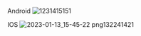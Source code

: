 Android
![1231415151](https://user-images.githubusercontent.com/86722178/212255589-45351406-ffca-4ce8-8ee1-07e6be5eaf33.png)


IOS
![2023-01-13_15-45-22 png132241421](https://user-images.githubusercontent.com/86722178/212255615-da458f87-462c-4a92-8768-96df5b6e0dfe.png)

